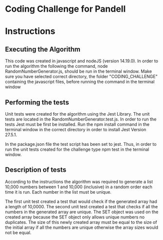 # Coding Challenge for Pandell

# Instructions
## Executing the Algorithm
This code was created in javascript and nodeJS (version 14.19.0). In order to run the algorithm
the following the command, node RandomNumberGenerator.js, should be run in the terminal window. 
Make sure you have selected correct directory, the folder "CODING_CHALLENGE" containing the javascript files,
before running the command in the terminal window

## Performing the tests
Unit tests were created for the algorithm using the Jest Library. The unit tests
are located in the RandomNumberGenerator.test.js. In order to run the tests Jest must be first be installed.
Run the npm install command in the terminal window in the correct directory in order to install Jest Version 27.5.1.

In the package.json file the test script has been set to jest. Thus, in order to run the unit tests created for the challenge type npm test
in the terminal window.

## Description of tests
According to the instructions the algorithm was required to generate a list 10,000 numbers between 1 and 10,000 (inclusive) in a random order each time
it is run. Each number in the list must be unique.

The first unit test created a test that would check if the generated array had a length of 10,0000.
The second unit test created a test that checks if all the numbers in the generated array are unique.
The SET object was used on the created array because the SET object only allows unique numbers no duplicates. 
The size of this newly created array must be equal to the size of the initial array if all the numbers are unique otherwise
the array sizes would not be equal.

